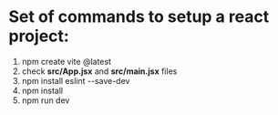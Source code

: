 # Set of commands to setup a react project:

1. npm create vite @latest
2. check **src/App.jsx** and **src/main.jsx** files
3. npm install eslint --save-dev
4. npm install
5. npm run dev
